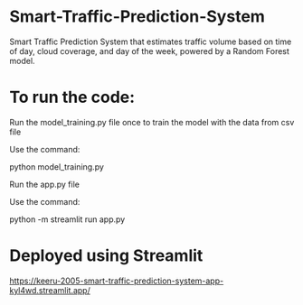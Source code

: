 # Smart-Traffic-Prediction-System
Smart Traffic Prediction System that estimates traffic volume based on time of day, cloud coverage, and day of the week, powered by a Random Forest model.

# To run the code:
Run the model_training.py file once to train the model with the data from csv file

Use the command:

python model_training.py


Run the app.py file

Use the command:

python -m streamlit run app.py

# Deployed using Streamlit 
https://keeru-2005-smart-traffic-prediction-system-app-kyl4wd.streamlit.app/
